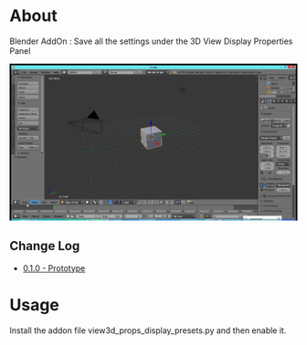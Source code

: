 # About

Blender AddOn : Save all the settings under the 3D View Display Properties Panel

![](b3d_addon_view3d_preset_display_props.gif)

## Change Log

* [0.1.0 - Prototype](https://github.com/iluvblender/addon_preset_view3d_properties_display/releases/tag/0.1.0)

# Usage

Install the addon file view3d_props_display_presets.py and then enable it.


